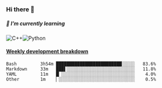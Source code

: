 ### Hi there 👋

##### 🌱 I’m currently learning

![C++](https://img.shields.io/badge/-C++-00599C?style=flat-square&logo=c)![Python](https://img.shields.io/badge/-Python-black?style=flat-square&logo=Python)


<!-- waka-box start -->
#### <a href="https://gist.github.com/bf274261b4c8553e17fc709dfc3cfa97" target="_blank">Weekly development breakdown</a>
```text
Bash      	 3h54m █████████████████████████░░░░░   83.6% 
Markdown  	 33m   ███▌░░░░░░░░░░░░░░░░░░░░░░░░░░   11.8% 
YAML      	 11m   █▏░░░░░░░░░░░░░░░░░░░░░░░░░░░░    4.0% 
Other     	 1m    ▏░░░░░░░░░░░░░░░░░░░░░░░░░░░░░    0.5% 
```
<!-- Powered by https://github.com/YouEclipse/waka-box-go . -->
<!-- waka-box end -->



<!--
**KomoreKalu/KomoreKalu** is a ✨ _special_ ✨ repository because its `README.md` (this file) appears on your GitHub profile.

Here are some ideas to get you started:

- 🔭 I’m currently working on ...
- 🌱 I’m currently learning ...
- 👯 I’m looking to collaborate on ...
- 🤔 I’m looking for help with ...
- 💬 Ask me about ...
- 📫 How to reach me: ...
- 😄 Pronouns: ...
- ⚡ Fun fact: ...
-->
